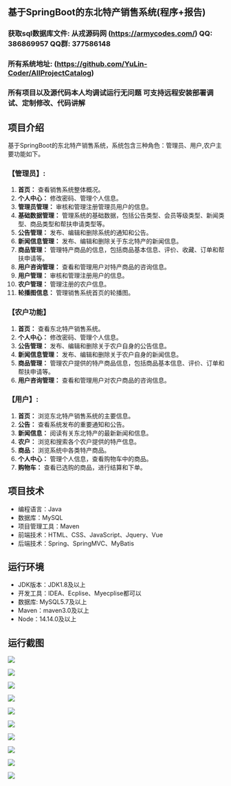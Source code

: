 ## 基于SpringBoot的东北特产销售系统(程序+报告)

###  获取sql数据库文件: 从戎源码网 (https://armycodes.com/) QQ: 386869957 QQ群: 377586148
###  所有系统地址: (https://github.com/YuLin-Coder/AllProjectCatalog) 
###  所有项目以及源代码本人均调试运行无问题 可支持远程安装部署调试、定制修改、代码讲解

## 项目介绍
基于SpringBoot的东北特产销售系统，系统包含三种角色：管理员、用户,农户主要功能如下。

### 【管理员】:
1. **首页：** 查看销售系统整体概况。
2. **个人中心：** 修改密码、管理个人信息。
3. **管理员管理：** 审核和管理注册管理员用户的信息。
4. **基础数据管理：** 管理系统的基础数据，包括公告类型、会员等级类型、新闻类型、商品类型和帮扶申请类型等。
5. **公告管理：** 发布、编辑和删除系统的通知和公告。
6. **新闻信息管理：** 发布、编辑和删除关于东北特产的新闻信息。
7. **商品管理：** 管理特产商品的信息，包括商品基本信息、评价、收藏、订单和帮扶申请等。
8. **用户咨询管理：** 查看和管理用户对特产商品的咨询信息。
9. **用户管理：** 审核和管理注册用户的信息。
10. **农户管理：** 管理注册的农户信息。
11. **轮播图信息：** 管理销售系统首页的轮播图。

### 【农户功能】
1. **首页：** 查看东北特产销售系统。
2. **个人中心：** 修改密码、管理个人信息。
3. **公告管理：** 发布、编辑和删除关于农户自身的公告信息。
4. **新闻信息管理：** 发布、编辑和删除关于农户自身的新闻信息。
5. **商品管理：** 管理农户提供的特产商品信息，包括商品基本信息、评价、订单和帮扶申请等。
6. **用户咨询管理：** 查看和管理用户对农户商品的咨询信息。

### 【用户】:
1. **首页：** 浏览东北特产销售系统的主要信息。
2. **公告：** 查看系统发布的重要通知和公告。
3. **新闻信息：** 阅读有关东北特产的最新新闻和信息。
4. **农户：** 浏览和搜索各个农户提供的特产信息。
5. **商品：** 浏览系统中各类特产商品。
6. **个人中心：** 管理个人信息，查看购物车中的商品。
7. **购物车：** 查看已选购的商品，进行结算和下单。

## 项目技术
- 编程语言：Java
- 数据库：MySQL
- 项目管理工具：Maven
- 前端技术：HTML、CSS、JavaScript、Jquery、Vue
- 后端技术：Spring、SpringMVC、MyBatis

## 运行环境
- JDK版本：JDK1.8及以上
- 开发工具：IDEA、Ecplise、Myecplise都可以
- 数据库: MySQL5.7及以上
- Maven：maven3.0及以上
- Node：14.14.0及以上

## 运行截图
![](screenshot/1.png)

![](screenshot/2.png)

![](screenshot/3.png)

![](screenshot/4.png)

![](screenshot/5.png)

![](screenshot/6.png)

![](screenshot/7.png)

![](screenshot/8.png)

![](screenshot/9.png)

![](screenshot/10.png)